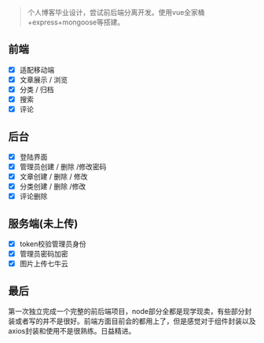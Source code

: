 > 个人博客毕业设计，尝试前后端分离开发。使用vue全家桶+express+mongoose等搭建。
## 前端
 - [x] 适配移动端
 - [x] 文章展示 / 浏览
 - [x] 分类 / 归档
 - [x] 搜索
 - [x] 评论

## 后台
 - [x] 登陆界面
 - [x] 管理员创建 / 删除 /修改密码
 - [x] 文章创建 / 删除 / 修改
 - [x] 分类创建 / 删除 /修改
 - [x] 评论删除
 
 ## 服务端(未上传)
 - [x] token校验管理员身份
 - [x] 管理员密码加密
 - [x] 图片上传七牛云

## 最后
第一次独立完成一个完整的前后端项目，node部分全都是现学现卖，有些部分封装或者写的并不是很好。前端方面目前会的都用上了，但是感觉对于组件封装以及axios封装和使用不是很熟练。日益精进。